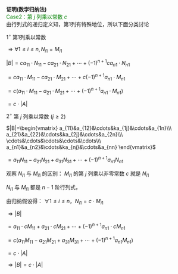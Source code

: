 **证明(数学归纳法)**    
<font color=green>Case2：第 $j$ 列乘以常数 $c$ </font>    
由行列式的递归定义知，第1列有特殊地位，所以下面分类讨论    
    
 $1^\circ$  第1列乘以常数    
    
 $\Rightarrow\forall 1\leq i\leq n, N_{i1}=M_{i1}$     
    
 $|B|=ca_{11}\cdot N_{11}-ca_{21}\cdot N_{21}+\cdots+(-1)^{n+1}ca_{n1}\cdot N_{n1}$     
    
 $=ca_{11}\cdot M_{11}-ca_{21}\cdot M_{21}+\cdots+c(-1)^{n+1}a_{n1}\cdot M_{n1}$     
    
 $=c(a_{11}\cdot M_{11}-a_{21}\cdot M_{21}+\cdots+(-1)^{n+1}a_{n1}\cdot M_{n1})$     
    
 $=c\cdot |A|$     
    
 $2^\circ$  第 $j$ 列乘以常数 $(j\geq2)$     
    
 $|B|=\begin{vmatrix}    
a_{11}&a_{12}&\cdots&ka_{1j}&\cdots&a_{1n}\\\     
a_{21}&a_{22}&\cdots&ka_{2j}&\cdots&a_{2n}\\\     
\cdots&\cdots&\cdots&\cdots&\cdots\\\     
a_{n1}&a_{n2}&\cdots&ka_{nj}&\cdots&a_{nn}    
\end{vmatrix}$     
    
 $=a_{11}N_{11}-a_{21}N_{21}+a_{31}N_{31}+\cdots+(-1)^{n+1}a_{n1}N_{n1}$     
    
    
    
观察 $N_{i1}$ 与 $M_{i1}$ 的区别： $M_{i1}$ 的第 $j$ 列乘以非零常数 $c$ 就是 $N_{i1}$     
    
 $N_{i1}$ 与 $M_{i1}$ 都是 $n-1$ 阶行列式，    
    
由归纳假设得： $\forall 1\leq i\leq n，N_{i1}=c\cdot M_{i1}$     
    
 $\Rightarrow |B|$     
    
 $=a_{11}\cdot cM_{11}+a_{21}\cdot cM_{21}+\cdots+(-1)^{n+1}a_{n1}\cdot cM_{n1}$     
    
 $=c(a_{11}M_{11}-a_{21}M_{21}+a_{31}M_{31}+\cdots+(-1)^{n+1}a_{n1}M_{n1})$     
    
 $=c\cdot|A|$     
    
 $\Rightarrow |B|=c\cdot|A|$     
    
    
    
